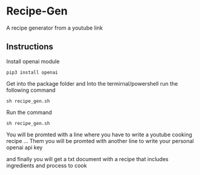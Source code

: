 # Recipe-Gen
A recipe generator from a youtube link

## Instructions
Install openai module
``` 
pip3 install openai
```

Get into the package folder and Into the termirnal/powershell run the following command
```
sh recipe_gen.sh
```

Run the command
```
sh recipe_gen.sh
```

You will be promted with a line where you have to write a youtube cooking recipe
...
Them you will be promted with another line to write your personal openai api key

and finally you will get a txt document with a recipe that includes ingredients and process to cook


